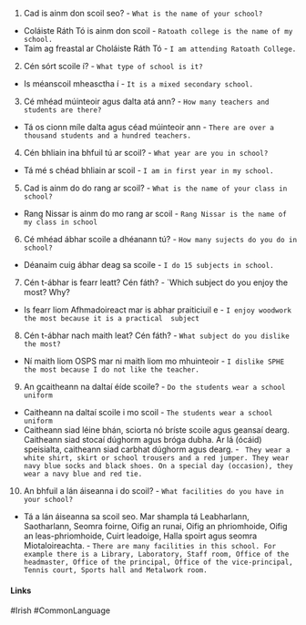 
1. Cad is ainm don scoil seo? -  `What is the name of your school?`
- Coláiste Ráth Tó is ainm don scoil -  `Ratoath college is the name of my school.`
- Taim ag freastal ar Choláiste Ráth Tó - `I am attending Ratoath College.`

2. Cén sórt scoile í? - `What type of school is it?`
- Is méanscoil mheasctha í - `It is a mixed secondary school.`

3. Cé mhéad múinteoir agus dalta atá ann? - `How many teachers and students are there?`
- Tá os cionn míle dalta agus céad múinteoir ann - `There are over a thousand students and a hundred teachers.`

4. Cén bhliain ina bhfuil tú ar scoil? - `What year are you in school?`
- Tá mé s chéad bhliain ar scoil - `I am in first year in my school.`

5. Cad is ainm do do rang ar scoil? - `What is the name of your class in school?`
- Rang Nissar is ainm do mo rang ar scoil - `Rang Nissar is the name of my class in school`

6. Cé mhéad ábhar scoile a dhéanann tú? - `How many sujects do you do in school?`
- Déanaim cuig ábhar deag sa scoile - `I do 15 subjects in school.`

7. Cén t-ábhar is fearr leatt? Cén fáth? - `Which subject do you enjoy the most? Why?
- Is fearr liom Afhmadoireact mar is abhar praiticiuil e - `I enjoy woodwork the most because it is a practical  subject`

8. Cén t-ábhar nach maith leat? Cén fáth? - `What subject do you dislike the most?`
- Ní maith liom OSPS mar ni maith liom mo mhuinteoir - `I dislike SPHE the most because I do not like the teacher.`

9. An gcaitheann na daltaí éíde scoile? - `Do the students wear a school uniform`
- Caitheann na daltaí scoile i mo scoil - `The students wear a school uniform`
- Caitheann siad léine bhán, sciorta nó bríste scoile agus geansaí dearg. Caitheann siad stocaí dúghorm agus bróga dubha. Ar lá (ócáid) speisialta, caitheann siad carbhat dúghorm agus dearg. - `
They wear a white shirt, skirt or school trousers and a red jumper. They wear navy blue socks and black shoes. On a special day (occasion), they wear a navy blue and red tie.`

10. An bhfuil a lán áiseanna i do scoil? - `What facilities do you have in your school?`
- Tá a lán áiseanna sa scoil seo. Mar shampla tá Leabharlann, Saotharlann, Seomra foirne, Oifig an runai, Oifig an phriomhoide, Oifig an leas-phriomhoide, Cuirt leadoige, Halla spoirt agus seomra Miotaloireachta. - `There are many facilities in this school. For example there is a Library, Laboratory, Staff room, Office of the headmaster, Office of the principal, Office of the vice-principal, Tennis court, Sports hall and Metalwork room.`

#### Links
#Irish #CommonLanguage 